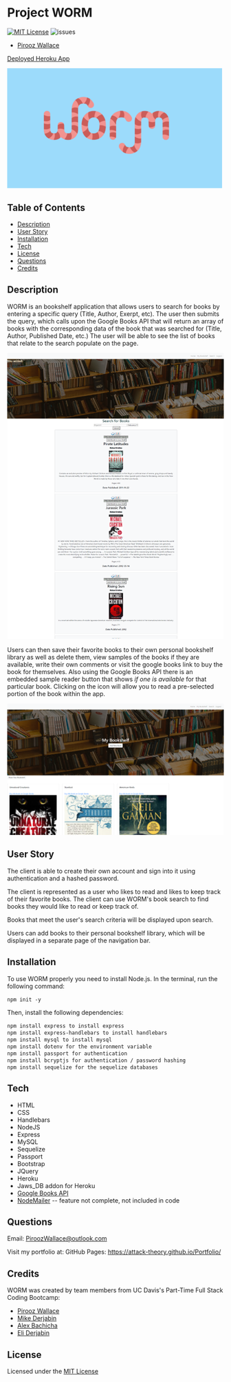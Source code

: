 # Project WORM

[![MIT License](https://img.shields.io/badge/license-MIT-blue.svg)](#license) 
![issues](https://img.shields.io/github/issues/alexbachicha/WORM)

* [Pirooz Wallace](https://github.com/attack-theoRy)

[Deployed Heroku App](https://gentle-sands-52914.herokuapp.com/)


<img src="public/stylesheets/worm2.png" alt="picture of cartoon worm" width="500"/>

## Table of Contents
* [Description](#description)
* [User Story](#user-story)
* [Installation](#installation)
* [Tech](#tech)
* [License](#license)
* [Questions](#Questions)
* [Credits](#Credits)

## Description

WORM is an bookshelf application that allows users to search for books by entering a specific query (Title, Author, Exerpt, etc). The user then submits the query, which calls upon the Google Books API that will return an array of books with the corresponding data of the book that was searched for (Title, Author, Published Date, etc.) The user will be able to see the list of books that relate to the search populate on the page. 

![SampleSearch](SampleSearch.png)



Users can then save their favorite books to their own personal bookshelf library as well as delete them, view samples of the books if they are available, write their own comments or visit the google books link to buy the book for themselves. Also using the Google Books API there is an embedded sample reader button that shows *if one is available* for that particular book. Clicking on the icon will allow you to read a pre-selected portion of the book within the app.

![SampleBookShelf](SampleBookShelf.png)

## User Story

The client is able to create their own account and sign into it using authentication and a hashed password. 

The client is represented as a user who likes to read and likes to keep track of their favorite books. The client can use WORM's book search to find books they would like to read or keep track of.

Books that meet the user's search criteria will be displayed upon search.

Users can add books to their personal bookshelf library, which will be displayed in a separate page of the navigation bar. 

## Installation

To use WORM properly you need to install Node.js. In the terminal, run the following command: 

``` 
npm init -y 
```

Then, install the following dependencies:
```
npm install express to install express
npm install express-handlebars to install handlebars
npm install mysql to install mysql
npm install dotenv for the environment variable
npm install passport for authentication
npm install bcryptjs for authentication / password hashing
npm install sequelize for the sequelize databases
```

## Tech

* HTML
* CSS
* Handlebars
* NodeJS
* Express 
* MySQL 
* Sequelize
* Passport
* Bootstrap
* JQuery
* Heroku
* Jaws_DB addon for Heroku
* [Google Books API](https://developers.google.com/books)
* [NodeMailer](https://nodemailer.com/usage/)  -- feature not complete, not included in code


## Questions

Email: PiroozWallace@outlook.com
 
Visit my portfolio at: GitHub Pages: https://attack-theory.github.io/Portfolio/

## Credits

WORM was created by team members from UC Davis's Part-Time Full Stack Coding Bootcamp: 

* [Pirooz Wallace](https://github.com/attack-theoRy)
* [Mike Derjabin](https://github.com/mikederjabin)
* [Alex Bachicha](https://github.com/alexbachicha)
* [Eli Derjabin](https://github.com/derjabineli)

## License 

Licensed under the [MIT License](LICENSE.txt)
